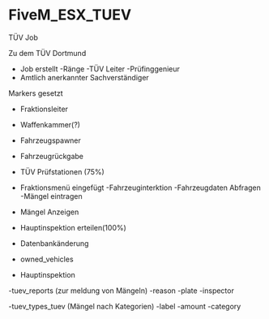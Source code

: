 # FiveM_ESX_TUEV
TÜV Job


Zu dem TÜV Dortmund

- Job erstellt
-Ränge
-TÜV Leiter
-Prüfinggenieur
- Amtlich anerkannter Sachverständiger

Markers gesetzt
- Fraktionsleiter
- Waffenkammer(?)
- Fahrzeugspawner
- Fahrzeugrückgabe
- TÜV Prüfstationen (75%)

- Fraktionsmenü eingefügt
-Fahrzeuginterktion
-Fahrzeugdaten Abfragen
-Mängel eintragen
- Mängel Anzeigen
- Hauptinspektion erteilen(100%)

- Datenbankänderung
- owned_vehicles
- Hauptinspektion

-tuev_reports (zur meldung von Mängeln)
-reason
-plate
-inspector

-tuev_types_tuev (Mängel nach Kategorien)
-label
-amount
-category
